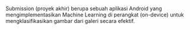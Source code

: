 Submission (proyek akhir) berupa sebuah aplikasi Android yang mengimplementasikan Machine Learning di perangkat (on-device) untuk mengklasifikasikan gambar dari galeri secara efektif.
